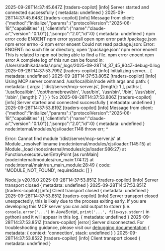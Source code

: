 2025-09-28T14:37:45.647Z [traders-copilot] [info] Server started and connected successfully { metadata: undefined }
2025-09-28T14:37:45.648Z [traders-copilot] [info] Message from client: {"method":"initialize","params":{"protocolVersion":"2025-06-18","capabilities":{},"clientInfo":{"name":"claude-ai","version":"0.1.0"}},"jsonrpc":"2.0","id":0} { metadata: undefined }
npm error code ENOENT
npm error syscall open
npm error path /package.json
npm error errno -2
npm error enoent Could not read package.json: Error: ENOENT: no such file or directory, open '/package.json'
npm error enoent This is related to npm not being able to find a file.
npm error enoent
npm error A complete log of this run can be found in: /Users/radhikadanda/.npm/_logs/2025-09-28T14_37_45_804Z-debug-0.log
2025-09-28T14:37:53.799Z [traders-copilot] [info] Initializing server... { metadata: undefined }
2025-09-28T14:37:53.805Z [traders-copilot] [info] Using MCP server command: /usr/local/bin/node with args and path: {
  metadata: {
    args: [ 'dist/server/mcp-server.js', [length]: 1 ],
    paths: [
      '/usr/local/bin',
      '/opt/homebrew/bin',
      '/usr/bin',
      '/usr/bin',
      '/bin',
      '/usr/sbin',
      '/sbin',
      [length]: 7
    ]
  }
} %o
2025-09-28T14:37:53.806Z [traders-copilot] [info] Server started and connected successfully { metadata: undefined }
2025-09-28T14:37:53.819Z [traders-copilot] [info] Message from client: {"method":"initialize","params":{"protocolVersion":"2025-06-18","capabilities":{},"clientInfo":{"name":"claude-ai","version":"0.1.0"}},"jsonrpc":"2.0","id":0} { metadata: undefined }
node:internal/modules/cjs/loader:1148
  throw err;
  ^

Error: Cannot find module '/dist/server/mcp-server.js'
    at Module._resolveFilename (node:internal/modules/cjs/loader:1145:15)
    at Module._load (node:internal/modules/cjs/loader:986:27)
    at Function.executeUserEntryPoint [as runMain] (node:internal/modules/run_main:174:12)
    at node:internal/main/run_main_module:28:49 {
  code: 'MODULE_NOT_FOUND',
  requireStack: []
}

Node.js v20.16.0
2025-09-28T14:37:53.851Z [traders-copilot] [info] Server transport closed { metadata: undefined }
2025-09-28T14:37:53.851Z [traders-copilot] [info] Client transport closed { metadata: undefined }
2025-09-28T14:37:53.851Z [traders-copilot] [info] Server transport closed unexpectedly, this is likely due to the process exiting early. If you are developing this MCP server you can add output to stderr (i.e. `console.error('...')` in JavaScript, `print('...', file=sys.stderr)` in python) and it will appear in this log. { metadata: undefined }
2025-09-28T14:37:53.851Z [traders-copilot] [error] Server disconnected. For troubleshooting guidance, please visit our [debugging documentation](https://modelcontextprotocol.io/docs/tools/debugging) { metadata: { context: 'connection', stack: undefined } }
2025-09-28T14:37:53.852Z [traders-copilot] [info] Client transport closed { metadata: undefined }
